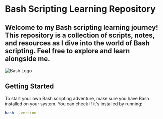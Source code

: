 # Bash Scripting Learning Repository

## Welcome to my Bash scripting learning journey! This repository is a collection of scripts, notes, and resources as I dive into the world of Bash scripting. Feel free to explore and learn alongside me.

![Bash Logo](https://media.tenor.com/va77EnyZ5yAAAAAd/hacker.gif)

## Getting Started

To start your own Bash scripting adventure, make sure you have Bash installed on your system. You can check if it's installed by running:

```bash
bash --version
